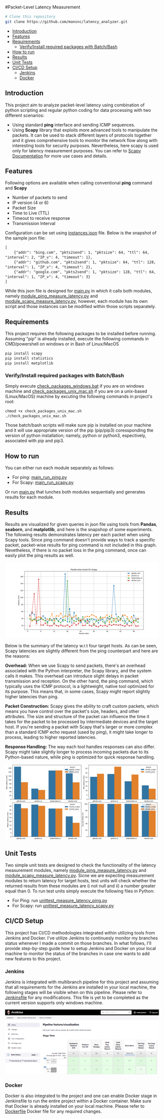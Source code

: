 #Packet-Level Latency Measurement


```bash
# Clone this repository
git clone https://github.com/mansnc/latency_analyzer.git
```



- [Introduction](#introduction)
- [Features](#features)
- [Requirements](#requirements)
  - [Verify/Install required packages with Batch/Bash](#verifyinstall-required-packages-with-batchbash)
- [How to run](#how-to-run)
- [Results](#results)
- [Unit Tests](#unit-tests)
- [CI/CD Setup](#cicd-setup)
  - [Jenkins](#jenkins)
  - [Docker](#docker)


## Introduction

This project aim to analyze packet-level latency using combination of python scripting and regular python coding for data processing with two different scenarios: 
- Using standard **ping** interface and sending ICMP sequences. 
- Using **Scapy** library that exploits more advanced tools to manipulate the packets. It can be used to stack different layers of protocols together and it gives comprehensive tools to monitor the network flow along with interesting tools for security purposes. Nevertheless, here scapy is used only for latency measurement purposes. You can refer to [Scapy Documentation](https://scapy.readthedocs.io/en/latest/introduction.html) for more use cases and details. 


## Features
Following options are available when calling conventional **ping** command and **Scapy**

- Number of packets to send 
- IP version (4 or 6)
- Packet Size
- Time to Live (TTL)
- Timeout to receive response
- Transmission Interval

Configuration can be set using [instances.json](instances.json) file. Below is the snapshot of the sample json file: 

```
[
    {"addr": "bing.com", "pkts2send": 1, "pktsize": 64, "ttl": 64, "interval": 2, "IP_v": 4, "timeout": 1},
    {"addr": "github.com", "pkts2send": 1, "pktsize": 64, "ttl": 128, "interval": 1, "IP_v": 4, "timeout": 2},
    {"addr": "google.com", "pkts2send": 1, "pktsize": 128, "ttl": 64, "interval": 1, "IP_v": 4, "timeout": 3}
]
```
While this json file is designed for [main.py](main.py) in which it calls both modules, namely [module_ping_measure_latency.py](module_ping_measure_latency.py) and [module_scapy_measure_latency.py](module_ping_measure_latency.py), however, each module has its own script and those instances can be modified within those scripts separately.   


## Requirements

This project requires the following packages to be installed before running. Assuming "pip" is already installed, execute the following commands in CMD/powershell on windows or in Bash of Linux/MacOS  

```
pip install scapy
pip install statistics
pip install matplotlib
```
### Verify/Install required packages with Batch/Bash
Simply execute [check_packages_windows.bat](check_packages_windows.bat) if you are on windows machine and [check_packages_unix_mac.sh](check_packages_unix_mac.sh) if you are on a unix-based (Linux/MacOS) machine by excuting the following commands in project's root:
```
chmod +x check_packages_unix_mac.sh
./check_packages_unix_mac.sh
``` 
Those batch/bash scripts will make sure pip is installed on your machine and it will use appropriate version of the pip (pip/pip3) coressponding the version of python installation; namely, python or python3, espectively, associated with pip and pip3.  

## How to run

You can either run each module separately as follows:

- For ping: [main_run_ping.py](main_run_ping.py)
- For Scapy: [main_run_scapy.py](main_run_scapy.py)

Or run [main.py](main.py) that lunches both modules sequentially and generates results for each module. 


## Results
Results are visualized for given queries in json file using tools from **Pandas**, **seaborn**, and **matplotlib**, and here is the snapshop of some experiments. 
The following results demonstrates latency per each packet when using Scapy tools. Since ping command doesn't provide ways to track a specific packet, packet-wise results for ping command is not included in this graph. Nevetheless, if there is no packet loss in the ping command, once can easily plot the ping results as well. 

![](results/scapy_results.png)


Below is the summary of the latency w.r.t four target hosts. As can be seen, Scapy latencies are slightly different from the ping counterpart and here are the reasons: 

**Overhead:** When we use Scapy to send packets, there's an overhead associated with the Python interpreter, the Scapy library, and the system calls it makes. This overhead can introduce slight delays in packet transmission and reception. On the other hand, the ping command, which typically uses the ICMP protocol, is a lightweight, native tool optimized for its purpose. This means that, in some cases, Scapy might report slightly higher latencies than ping.

**Packet Construction:** Scapy gives the ability to craft custom packets, which means you have control over the packet's size, headers, and other attributes. The size and structure of the packet can influence the time it takes for the packet to be processed by intermediate devices and the target host. If you're sending a packet with Scapy that's larger or more complex than a standard ICMP echo request (used by ping), it might take longer to process, leading to higher reported latencies.

**Response Handling:** The way each tool handles responses can also differ. Scapy might take slightly longer to process incoming packets due to its Python-based nature, while ping is optimized for quick response handling.

![](results/scapy_vs_ping.png)




## Unit Tests
Two simple unit tests are designed to check the functionality of the latency measurement modules, namely [module_ping_measure_latency.py](module_ping_measure_latency.py) and [module_scapy_measure_latency.py](module_ping_measure_latency.py). Sicne we are expecting measurement modules to return latency for target hosts, test units will check whether the returned results from these modules are i) not null and ii) a number greater equal than 0. To run test units simply execute the following files in Python: 
- For Ping: run [unittest_measure_latency_ping.py](unittest_measure_latency_ping.py)
- For Scapy: run [unittest_measure_latency_scapy.py](unittest_measure_latency_scapy.py)

## CI/CD Setup
This project has CI/CD methodologies integrated within utilizing tools from Jenkins and Docker. I've utilize Jenkins to continuesly monitor my branches status whenever I made a commit on those branches. In what follows, I'll provide step-by-step guide how to setup Jenkins and Docker on your local machine to monitor the status of the branches in case one wants to add new features to this project.

### Jenkins
Jenkins is integrated with multibranch pipeline for this project and assuming that all requirements for the Jenkins are installed in your local machine, the following stages will be visible when on this pipeline. Please refer to [Jenkinsfile](Jenkinsfile) for any modifications. This file is yet to be completed as the current version supports only windows machine. 

![](results/jenkins.png)


### Docker
Docker is also integrated to the project and one can enable Docker stage in Jenkinsfile to run the entire project within a Docker container. Make sure that Docker is already installed on your local machine. Please refer to [Dockerfile](Dockerfile) Docker file for any required changes. 

